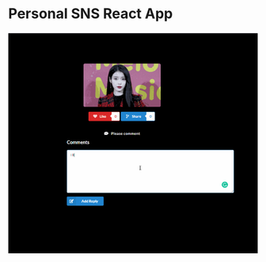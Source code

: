 # Personal SNS React App

<img src=walkthrough.gif title='Video Walkthrough' width='' alt='Video Walkthrough' />
